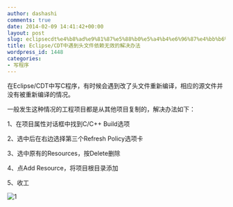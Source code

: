 ```yaml
---
author: dashashi
comments: true
date: 2014-02-09 14:41:42+00:00
layout: post
slug: eclipsecdt%e4%b8%ad%e9%81%87%e5%88%b0%e5%a4%b4%e6%96%87%e4%bb%b6%e4%be%9d%e8%b5%96%e6%97%a0%e6%95%88%e7%9a%84%e8%a7%a3%e5%86%b3%e5%8a%9e%e6%b3%95
title: Eclipse/CDT中遇到头文件依赖无效的解决办法
wordpress_id: 1448
categories:
- 写程序
---
```


在Eclipse/CDT中写C程序，有时候会遇到改了头文件重新编译，相应的源文件并没有被重新编译的情况。

一般发生这种情况的工程项目都是从其他项目复制的，解决办法如下：

1、在项目属性对话框中找到C/C++ Build选项

2、选中后在右边选择第三个Refresh Policy选项卡

3、选中原有的Resources，按Delete删除

4、点Add Resource，将项目根目录添加

5、收工

![1]({{site.url}}/wp_uploads/2014/02/1-300x208.png)
